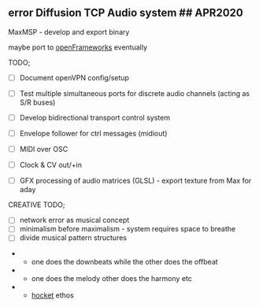 ## error Diffusion TCP Audio system ## APR2020

MaxMSP - develop and export binary

maybe port to [openFrameworks](https://openframeworks.cc/documentation/ofxNetwork/ofxTCPClient/) eventually

TODO;
- [ ] Document openVPN config/setup
- [ ] Test multiple simultaneous ports for discrete audio channels (acting as S/R buses)
- [ ] Develop bidirectional transport control system
- [ ] Envelope follower for ctrl messages (midiout)
- [ ] MIDI over OSC
- [ ] Clock & CV out/+in
- [ ] GFX processing of audio matrices (GLSL) - export texture from Max for aday


CREATIVE TODO;
- [ ] network error as musical concept
- [ ] minimalism before maximalism - system requires space to breathe
- [ ] divide musical pattern structures
- * one does the downbeats while the other does the offbeat
- * one does the melody other does the harmony etc
- * [hocket](http://www.youtube.com/watch?v=rfco2jnGtn4) ethos
